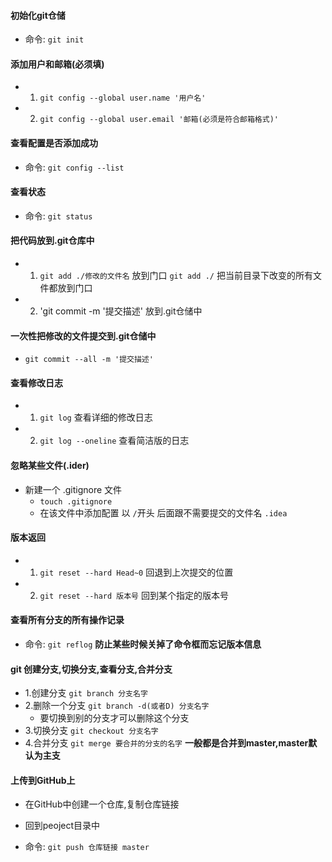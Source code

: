 #### 初始化git仓储
- 命令: `git init`

#### 添加用户和邮箱(必须填)
- 1. `git config --global user.name '用户名'`
- 2. `git config --global user.email '邮箱(必须是符合邮箱格式)'`

#### 查看配置是否添加成功
- 命令: `git config --list`

#### 查看状态
- 命令: `git status`

#### 把代码放到.git仓库中
- 1. `git add ./修改的文件名`   放到门口
     `git add ./`     		把当前目录下改变的所有文件都放到门口
- 2. 'git commit -m '提交描述'   放到.git仓储中

#### 一次性把修改的文件提交到.git仓储中
- `git commit --all -m '提交描述'`

#### 查看修改日志
- 1. `git log`   查看详细的修改日志
- 2. `git log --oneline`  查看简洁版的日志

#### 忽略某些文件(.ider)
- 新建一个 .gitignore 文件
    + `touch .gitignore`
    + 在该文件中添加配置  以 `/`开头 后面跟不需要提交的文件名 `.idea`

#### 版本返回 
- 1. `git reset --hard Head~0` 回退到上次提交的位置
- 2. `git reset --hard 版本号` 回到某个指定的版本号

#### 查看所有分支的所有操作记录
- 命令: `git reflog`
  **防止某些时候关掉了命令框而忘记版本信息**

#### git 创建分支,切换分支,查看分支,合并分支
- 1.创建分支 `git branch 分支名字`
- 2.删除一个分支 `git branch -d(或者D) 分支名字`
   + 要切换到别的分支才可以删除这个分支
- 3.切换分支 `git checkout 分支名字`
- 4.合并分支 `git merge 要合并的分支的名字`
  **一般都是合并到master,master默认为主支**

#### 上传到GitHub上

- 在GitHub中创建一个仓库,复制仓库链接

- 回到peoject目录中 

- 命令: `git push 仓库链接 master`

  ​

